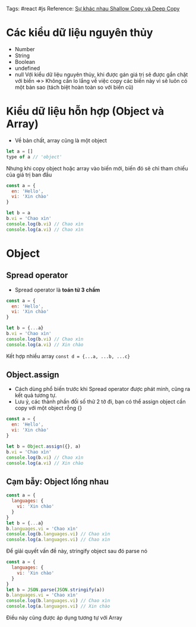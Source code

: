 Tags: #react #js 
Reference: [Sự khác nhau Shallow Copy và Deep Copy](https://viblo.asia/p/su-khac-nhau-giua-deep-copy-va-shallow-copy-trong-javascript-4dbZN3qylYM)
# Các kiểu dữ liệu nguyên thủy
- Number
- String
- Boolean
- undefined
- null
Với kiểu dữ liệu nguyên thủy, khi được gán giá trị sẽ được gắn chặt với biến
=>> Không cần lo lắng về việc copy các biến này vì sẽ luôn có một bản sao (tách biệt hoàn toàn so với biến cũ)

# Kiểu dữ liệu hỗn hợp (Object và Array)
- Về bản chất, array cũng là một object
```js
let a = []
type of a // 'object'
```

Nhưng khi copy object hoặc array vào biến mới, biến đó sẽ chỉ tham chiếu của giá trị ban đầu
```js
const a = {
  en: 'Hello',
  vi: 'Xin chào'
}

let b = a
b.vi = 'Chao xìn'
console.log(b.vi) // Chao xìn
console.log(a.vi) // Chao xìn
```
# Object 
## Spread operator
- Spread operator là **toán tử 3 chấm**

```js
const a = {
  en: 'Hello',
  vi: 'Xin chào'
}

let b = {...a}
b.vi = 'Chao xìn'
console.log(b.vi) // Chao xìn
console.log(a.vi) // Xin chào
```
Kết hợp nhiều array
`const d = {...a, ...b, ...c}`

## Object.assign
- Cách dùng phổ biến trước khi Spread operator được phát minh, cũng ra kết quả tương tự. 
- Lưu ý, các thành phần đối số thử 2 tở đi, bạn có thể assign object cần copy với một object rỗng {}
```js
const a = {
  en: 'Hello',
  vi: 'Xin chào'
}

let b = Object.assign({}, a)
b.vi = 'Chao xìn'
console.log(b.vi) // Chao xìn
console.log(a.vi) // Xin chào
```

## Cạm bẫy: Object lồng nhau
```js
const a = {
  languages: {
    vi: 'Xin chào'
  }
}
let b = {...a}
b.languages.vi = 'Chao xìn'
console.log(b.languages.vi) // Chao xìn
console.log(a.languages.vi) // Chao xìn
```
Để giải quyết vấn đề này, stringify object sau đó parse nó

```js
const a = {
  languages: {
    vi: 'Xin chào'
  }
}
let b = JSON.parse(JSON.stringify(a))
b.languages.vi = 'Chao xìn'
console.log(b.languages.vi) // Chao xìn
console.log(a.languages.vi) // Xin chào
```

Điều này cũng được áp dụng tương tự với Array

